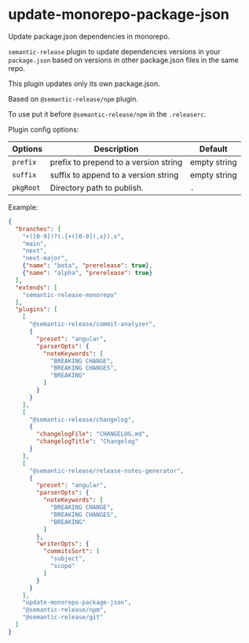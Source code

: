 # update-monorepo-package-json
Update package.json dependencies in monorepo.

`semantic-release` plugin to update dependencies versions in your `package.json` based on versions in other package.json files in the same repo.

This plugin updates only its own package.json.

Based on `@semantic-release/npm` plugin.

To use put it before `@semantic-release/npm` in the `.releaserc`.

Plugin config options:

| Options      | Description                                                                                                         | Default                                                                                                                          |
|--------------|---------------------------------------------------------------------------------------------------------------------|----------------------------------------------------------------------------------------------------------------------------------|
| `prefix` | prefix to prepend to a version string  | empty string |
| `suffix` | suffix to append to a version string | empty string |
| `pkgRoot` | Directory path to publish. | `.` |

Example:

```json
{
  "branches": [
    "+([0-9])?(.{+([0-9]),x}).x",
    "main",
    "next",
    "next-major",
    {"name": "beta", "prerelease": true}, 
    {"name": "alpha", "prerelease": true}
  ],
  "extends": [
    "semantic-release-monorepo"
  ],
  "plugins": [
    [
      "@semantic-release/commit-analyzer",
      {
        "preset": "angular",
        "parserOpts": {
          "noteKeywords": [
            "BREAKING CHANGE",
            "BREAKING CHANGES",
            "BREAKING"
          ]
        }
      }
    ],
    [
      "@semantic-release/changelog",
      {
        "changelogFile": "CHANGELOG.md",
        "changelogTitle": "Changelog"
      }
    ],
    [
      "@semantic-release/release-notes-generator",
      {
        "preset": "angular",
        "parserOpts": {
          "noteKeywords": [
            "BREAKING CHANGE",
            "BREAKING CHANGES",
            "BREAKING"
          ]
        },
        "writerOpts": {
          "commitsSort": [
            "subject",
            "scope"
          ]
        }
      }
    ],
    "update-monorepo-package-json",
    "@semantic-release/npm",
    "@semantic-release/git"
  ]
}
```
